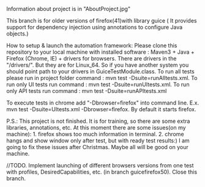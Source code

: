 Information about project is in "AboutProject.jpg"

This branch is for older versions of firefox(41)with library guice ( It provides support for dependency injection using annotations to configure Java objects.)

How to setup & launch the automation framework: Please clone this repository to your local machine with installed software : Maven3 + Java + Firefox (Chrome, IE) + drivers for browsers. There are drivers in the "/drivers/". But they are for Linux_64. So if you have another system you should point path to your drivers in GuiceTestModule.class. To run all tests please run in project folder command : mvn test -Dsuite=runAlltests.xml. To run only UI tests run command : mvn test -Dsuite=runUItests.xml. To run only API tests run command : mvn test -Dsuite=runAPItests.xml

To execute tests in chrome add "-Dbrowser=firefox" into command line. E.x. mvn test -Dsuite=UItests.xml -Dbrowser=firefox. By default it starts firefox.

P.S.: This project is not finished. It is for training, so there are some extra libraries, annotations, etc. At this moment there are some issues(on my machine): 1. firefox shows too much information in terminal. 2. chrome hangs and show window only after test, but with ready test results:) I am going to fix these issues after Christmas. Maybe all will be good on your machine.

//TODO. Implement launching of different browsers versions from one test with profiles, DesiredCapabilities, etc. (in branch guicefirefox50). Close this branch.
